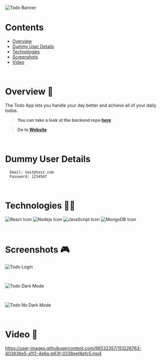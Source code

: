 ![Todo Banner](https://i.ibb.co/dBmg8z4/Rectangle-12.png)

# Contents

- [Overview](#overview-)
- [Dummy User Details](#dummy-user-details)
- [Technologies](#technologies-)
- [Screenshots](#screenshots-)
- [Video](#video-)

<br />

# Overview 👋

The Todo App lets you handle your day better and achieve all of your daily todos.

> **You can take a look at the backend repo [here](https://github.com/gilgg/todo-app-backend)**

> **Go to [Website](https://gil-todo-app.netlify.app/)**

<br />

# Dummy User Details
```
  Email: test@test.com
  Password: 1234567
```


<br />

# Technologies 👨‍💻

![React Icon](https://i.ibb.co/BBFKyz9/Group-9.png, "React")
![Nodejs Icon](https://i.ibb.co/1KjfZ9L/Group-8.png, "Nodejs")
![JavaScript Icon](https://i.ibb.co/L5RS8g1/Group-11.png, "JavaScript")
![MongoDB Icon](https://i.ibb.co/KXG94Kc/Group-10.png, "MongoDB")

<br />

# Screenshots 🎮

![Todo Login](https://i.ibb.co/GWY0tKY/todo-1.png)

<br />

![Todo Dark Mode](https://i.ibb.co/5rDGG6S/todo-2.png)

<br />

![Todo No Dark Mode](https://i.ibb.co/YNGZZXB/todo-3.png)

<br />

# Video 🎥

https://user-images.githubusercontent.com/96532357/151226763-403836e5-a1f2-4e6a-b63f-0338eef4efc5.mp4
